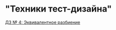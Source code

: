 # "Техники тест-дизайна"
[ДЗ № 4: Эквивалентное разбиение](https://docs.google.com/spreadsheets/d/1WSlr_NsOMeu_E1HsXoemBDDRx4vpENoMTSspfsplipk/edit?usp=sharing)

